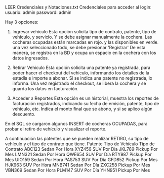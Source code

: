 LEER Credenciales y Notaciones.txt
Credenciales para acceder al login:
usuario: admin
password: admin

Hay 3 opciones:
	
1) Ingresar vehiculo 
	Esta opción solicita tipo de contrato, patente, tipo de vehiculo, y servicio. Y se debe asignar manualmente la cochera. Las cocheras ocupadas están marcadas en rojo. y las disponibles en verde. 
	una vez seleccionado todo, se debe presionar 'Registrar'
	De esta manera, se registra en la BD y ocupa un espacio en la cochera con los datos ingresados.

2) Retirar Vehiculo
	Esta opción solicita una patente ya registrada, para poder hacer el checkout del vehiculo, informando los detalles de la estadía e importe a abonar. Si se indica una patente no registrada, lo informa.
	Una vez registrado el checkout, se libera la cochera y se guarda los datos en facturación.
	
3) Acceder a Reportes
	Esta opción es un historial, muestra los reportes de facturación registrados, indicando su fecha de emisión, patente, tipo de vehiculo, etc. Indica el monto final que se abono, y si se aplico algún descuento.


En el SQL se cargaron algunos INSERT de cocheras OCUPADAS, para probar el retiro de vehículo y visualizar el reporte. 

A continuación las patentes que se pueden realizar RETIRO, su tipo de vehículo y el tipo de contrato que tiene.
Patente	Tipo de Vehículo	Tipo de Contrato
ABC123	Sedan			        Por Hora
XYZ456	SUV			          Por Día
JKL789	Pickup			      Por Mes
LMN321	Sedan			        Por Hora
QWE654	SUV			          Por Día
RTY987	Pickup			      Por Mes
UIO159	Sedan			        Por Hora
PAS753	SUV			          Por Día
GFD852	Pickup			      Por Mes
HJK963	SUV			          Por Hora
MNB741	Sedan			        Por Día
ZXC258	Pickup			      Por Mes
VBN369	Sedan			        Por Hora
PLM147	SUV			          Por Día
YHN951	Pickup			      Por Mes
